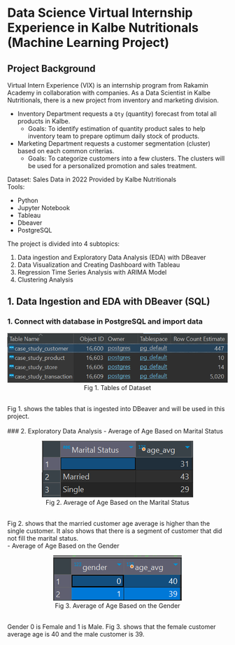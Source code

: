 # Data Science Virtual Internship Experience in Kalbe Nutritionals (Machine Learning Project)
## Project Background
Virtual Intern Experience (VIX) is an internship program from Rakamin Academy in collaboration with companies. As a Data Scientist in Kalbe Nutritionals, there is a new project from inventory and marketing division.
- Inventory Department requests a `Qty` (quantity) forecast from total all products in Kalbe.
  - Goals: To identify estimation of quantity product sales to help inventory team to prepare optimum daily stock of products.
- Marketing Department requests a customer segmentation (cluster) based on each common criterias.
  - Goals:  To categorize customers into a few clusters. The clusters will be used for a personalized promotion and sales treatment.

Dataset: Sales Data in 2022 Provided by Kalbe Nutritionals <br>
Tools:
- Python
- Jupyter Notebook
- Tableau
- Dbeaver
- PostgreSQL

The project is divided into 4 subtopics:
1. Data ingestion and Exploratory Data Analysis (EDA) with DBeaver
2. Data Visualization and Creating Dashboard with Tableau
3. Regression Time Series Analysis with ARIMA Model
4. Clustering Analysis
   

## 1. Data Ingestion and EDA with DBeaver (SQL)
### 1. Connect with database in PostgreSQL and import data
<p align="center">
  <img src= "https://github.com/jedijm/VIX-Kalbe-Nutritionals/blob/main/asset/tables.png"> <br>
Fig 1. Tables of Dataset
</p> <br>
Fig 1. shows the tables that is ingested into DBeaver and will be used in this project. <br><br>
### 2. Exploratory Data Analysis
- Average of Age Based on Marital Status
<p align="center">
  <img src= "https://github.com/jedijm/VIX-Kalbe-Nutritionals/blob/main/asset/marital_status.png"> <br>
Fig 2. Average of Age Based on the Marital Status
</p> <br>
Fig 2. shows that the married customer age average is higher than the single customer. It also shows that there is a segment of customer that did not fill the marital status. <br>
- Average of Age Based on the Gender
<p align="center">
  <img src= "https://github.com/jedijm/VIX-Kalbe-Nutritionals/blob/main/asset/age_avg.png"> <br>
Fig 3. Average of Age Based on the Gender
</p> <br>
Gender 0 is Female and 1 is Male. Fig 3. shows that the female customer average age is 40 and the male customer is 39.

